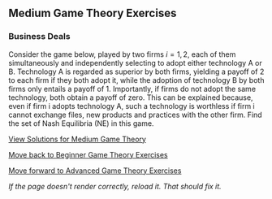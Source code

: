 ## Medium Game Theory Exercises

### Business Deals
Consider the game below, played by two firms $i = 1, 2$, each of them simultaneously and independently selecting to adopt either technology A or B. Technology A is regarded as superior by both firms, yielding a payoff of 2 to
each firm if they both adopt it, while the adoption of technology B by both firms only entails a payoff of 1. Importantly, if firms do not adopt the same technology, both obtain a payoff of zero. This can be explained because, even if firm i adopts technology A, such a technology is worthless if firm i cannot exchange files, new products and practices with the other firm. 
Find the set of Nash Equilibria (NE) in this game.

[View Solutions for Medium Game Theory](https://github.com/UMdecisionsupport/DecisionSupport2023/blob/main/GameTheory/Solutions/Medium_Solutions.md)

[Move back to Beginner Game Theory Exercises](https://github.com/UMdecisionsupport/DecisionSupport2023/blob/main/GameTheory/Beginner.md)

[Move forward to Advanced Game Theory Exercises](https://github.com/UMdecisionsupport/DecisionSupport2023/blob/main/GameTheory/Advanced.md)

*If the page doesn't render correctly, reload it. That should fix it.*
